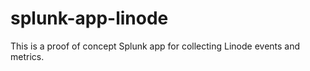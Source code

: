 # splunk-app-linode

This is a proof of concept Splunk app for collecting Linode events and metrics.
